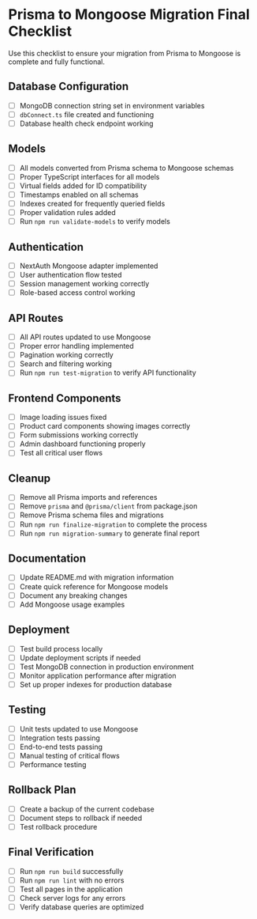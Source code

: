 # Prisma to Mongoose Migration Final Checklist

Use this checklist to ensure your migration from Prisma to Mongoose is complete and fully functional.

## Database Configuration

- [ ] MongoDB connection string set in environment variables
- [ ] `dbConnect.ts` file created and functioning
- [ ] Database health check endpoint working

## Models

- [ ] All models converted from Prisma schema to Mongoose schemas
- [ ] Proper TypeScript interfaces for all models
- [ ] Virtual fields added for ID compatibility
- [ ] Timestamps enabled on all schemas
- [ ] Indexes created for frequently queried fields
- [ ] Proper validation rules added
- [ ] Run `npm run validate-models` to verify models

## Authentication

- [ ] NextAuth Mongoose adapter implemented
- [ ] User authentication flow tested
- [ ] Session management working correctly
- [ ] Role-based access control working

## API Routes

- [ ] All API routes updated to use Mongoose
- [ ] Proper error handling implemented
- [ ] Pagination working correctly
- [ ] Search and filtering working
- [ ] Run `npm run test-migration` to verify API functionality

## Frontend Components

- [ ] Image loading issues fixed
- [ ] Product card components showing images correctly
- [ ] Form submissions working correctly
- [ ] Admin dashboard functioning properly
- [ ] Test all critical user flows

## Cleanup

- [ ] Remove all Prisma imports and references
- [ ] Remove `prisma` and `@prisma/client` from package.json
- [ ] Remove Prisma schema files and migrations
- [ ] Run `npm run finalize-migration` to complete the process
- [ ] Run `npm run migration-summary` to generate final report

## Documentation

- [ ] Update README.md with migration information
- [ ] Create quick reference for Mongoose models
- [ ] Document any breaking changes
- [ ] Add Mongoose usage examples

## Deployment

- [ ] Test build process locally
- [ ] Update deployment scripts if needed
- [ ] Test MongoDB connection in production environment
- [ ] Monitor application performance after migration
- [ ] Set up proper indexes for production database

## Testing

- [ ] Unit tests updated to use Mongoose
- [ ] Integration tests passing
- [ ] End-to-end tests passing
- [ ] Manual testing of critical flows
- [ ] Performance testing

## Rollback Plan

- [ ] Create a backup of the current codebase
- [ ] Document steps to rollback if needed
- [ ] Test rollback procedure

## Final Verification

- [ ] Run `npm run build` successfully
- [ ] Run `npm run lint` with no errors
- [ ] Test all pages in the application
- [ ] Check server logs for any errors
- [ ] Verify database queries are optimized
